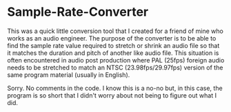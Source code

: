 # Sample-Rate-Converter

This was a quick little conversion tool that I created for a friend of mine who works as an audio engineer.  The purpose of the converter is to be able to find the sample rate value required to stretch or shrink an audio file so that it matches the duration and pitch of another like audio file.  This situation is often encountered in audio post production where PAL (25fps) foreign audio needs to be stretched to match an NTSC (23.98fps/29.97fps) version of the same program material (usually in English).  

Sorry.  No comments in the code.  I know this is a no-no but, in this case, the program is so short that I didn't worry about not being to figure out what I did.
